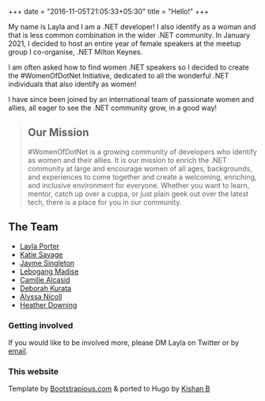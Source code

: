 +++
date = "2016-11-05T21:05:33+05:30"
title = "Hello!"
+++


My name is Layla and I am a .NET developer! I also identify as a woman and that is less common combination in the wider .NET community.
In January 2021, I decided to host an entire year of female speakers at the meetup group I co-organise, .NET Milton Keynes.

I am often asked how to find women .NET speakers so I decided to create the #WomenOfDotNet Initiative, dedicated to all the wonderful .NET individuals that also identify as women!

I have since been joined by an international team of passionate women and allies, all eager to see the .NET community grow, in a good way!

> ## Our Mission
> #WomenOfDotNet is a growing community of developers who identify as women and their allies. It is our mission to enrich the .NET community at large and encourage women of all ages, backgrounds, and experiences to come together and create a welcoming, enriching, and inclusive environment for everyone. Whether you want to learn, mentor, catch up over a cuppa, or just plain geek out over the latest tech, there is a place for you in our community.

## The Team
* [Layla Porter](https://twitter.com/laylacodesit)
* [Katie Savage](https://twitter.com/okatiesavage)
* [Jayme Singleton](https://twitter.com/JaymeSingleton1)
* [Lebogang Madise](https://twitter.com/LeboMadise)
* [Camille Alcasid](https://twitter.com/happyalcasid)
* [Deborah Kurata](https://twitter.com/DeborahKurata)
* [Alyssa Nicoll](https://twitter.com/alyssanicoll)
* [Heather Downing](https://twitter.com/quorralyne)



### Getting involved

If you would like to be involved more, please DM Layla on Twitter or by [email](mailto:laylap@vmware.com).


### This website

Template by [Bootstrapious.com](https://bootstrapious.com/free-templates)
&amp; ported to Hugo by [Kishan B](https://github.com/kishaningithub)

